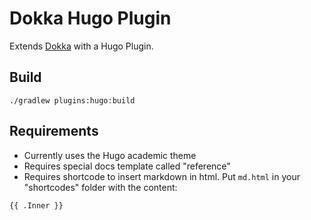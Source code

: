 # Dokka Hugo Plugin

Extends [Dokka](https://github.com/Kotlin/dokka) with a Hugo Plugin.

## Build

``./gradlew plugins:hugo:build``

## Requirements

* Currently uses the Hugo academic theme
* Requires special docs template called "reference"
* Requires shortcode to insert markdown in html. Put `md.html` in your "shortcodes" folder with the content:
```
{{ .Inner }}
```
